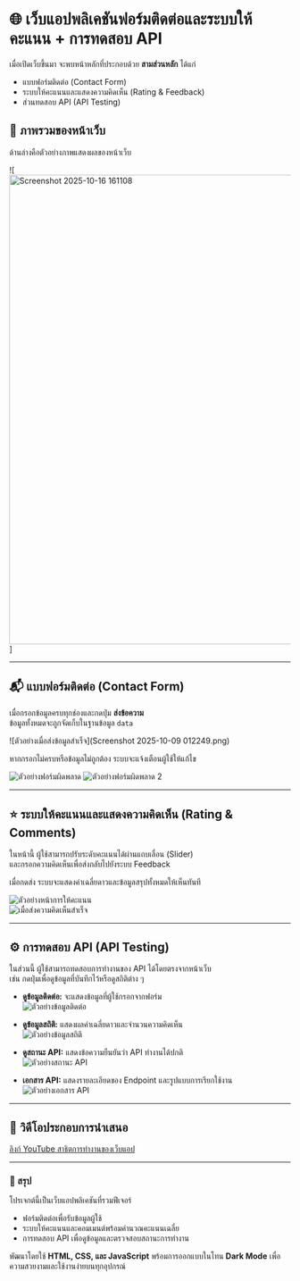 # 🌐 เว็บแอปพลิเคชันฟอร์มติดต่อและระบบให้คะแนน + การทดสอบ API

เมื่อเปิดเว็บขึ้นมา จะพบหน้าหลักที่ประกอบด้วย **สามส่วนหลัก** ได้แก่  
- แบบฟอร์มติดต่อ (Contact Form)  
- ระบบให้คะแนนและแสดงความคิดเห็น (Rating & Feedback)  
- ส่วนทดสอบ API (API Testing)  

## 🧩 ภาพรวมของหน้าเว็บ
ด้านล่างคือตัวอย่างภาพแสดงผลของหน้าเว็บ

![<img width="593" height="841" alt="Screenshot 2025-10-16 161108" src="https://github.com/user-attachments/assets/b7ab3884-f8fd-4aa1-9a30-a274489f1735" />]

---

## 📬 แบบฟอร์มติดต่อ (Contact Form)

เมื่อกรอกข้อมูลครบทุกช่องและกดปุ่ม **ส่งข้อความ**  
ข้อมูลทั้งหมดจะถูกจัดเก็บในฐานข้อมูล `data`

![ตัวอย่างเมื่อส่งข้อมูลสำเร็จ](Screenshot 2025-10-09 012249.png)

หากกรอกไม่ครบหรือข้อมูลไม่ถูกต้อง ระบบจะแจ้งเตือนผู้ใช้ให้แก้ไข

![ตัวอย่างฟอร์มผิดพลาด](<img width="1205" height="91" alt="Screenshot 2025-10-16 161116" src="https://github.com/user-attachments/assets/e7a35be3-d04b-41e4-b1aa-16a9a0198c21" />)
![ตัวอย่างฟอร์มผิดพลาด 2](<img width="526" height="132" alt="image" src="https://github.com/user-attachments/assets/bafb1d98-569b-4c22-a092-4f0f34168fec" />)

---

## ⭐ ระบบให้คะแนนและแสดงความคิดเห็น (Rating & Comments)

ในหน้านี้ ผู้ใช้สามารถปรับระดับคะแนนได้ผ่านแถบเลื่อน (Slider)  
และกรอกความคิดเห็นเพื่อส่งกลับไปยังระบบ Feedback  

เมื่อกดส่ง ระบบจะแสดงค่าเฉลี่ยดาวและข้อมูลสรุปทั้งหมดให้เห็นทันที

![ตัวอย่างหน้าการให้คะแนน](<img width="532" height="470" alt="image" src="https://github.com/user-attachments/assets/b0f1a740-4ba6-437f-86f4-2bfb86f3b351" />)  
![เมื่อส่งความคิดเห็นสำเร็จ](<img width="1186" height="83" alt="image" src="https://github.com/user-attachments/assets/8aba00bf-ef98-485d-8703-53e12b68a60b" />)

---

## ⚙️ การทดสอบ API (API Testing)

ในส่วนนี้ ผู้ใช้สามารถทดสอบการทำงานของ API ได้โดยตรงจากหน้าเว็บ  
เช่น กดปุ่มเพื่อดูข้อมูลที่บันทึกไว้หรือดูสถิติต่าง ๆ

- **ดูข้อมูลติดต่อ:** จะแสดงข้อมูลที่ผู้ใช้กรอกจากฟอร์ม  
  ![ตัวอย่างข้อมูลติดต่อ](<img width="643" height="513" alt="image" src="https://github.com/user-attachments/assets/bdafd340-e1be-4de8-bf5b-405194575903" />)

- **ดูข้อมูลสถิติ:** แสดงผลค่าเฉลี่ยดาวและจำนวนความคิดเห็น  
  ![ตัวอย่างข้อมูลสถิติ](<img width="621" height="288" alt="image" src="https://github.com/user-attachments/assets/6ea60ddd-915f-4a6a-909e-e4360c74ec9d" />)

- **ดูสถานะ API:** แสดงข้อความยืนยันว่า API ทำงานได้ปกติ  
  ![ตัวอย่างสถานะ API](<img width="470" height="318" alt="image" src="https://github.com/user-attachments/assets/f26148d5-7cca-4a81-87f3-ecd102c3ea84" />)

- **เอกสาร API:** แสดงรายละเอียดของ Endpoint และรูปแบบการเรียกใช้งาน  
  ![ตัวอย่างเอกสาร API](<img width="617" height="541" alt="image" src="https://github.com/user-attachments/assets/b2a92517-f587-4c8e-a344-7b2235fd2f10" />)

---

## 🎥 วิดีโอประกอบการนำเสนอ
[ลิงก์ YouTube สาธิตการทำงานของเว็บแอป](ยังไม่มีลิ้งค์)

---

### 📘 สรุป
โปรเจกต์นี้เป็นเว็บแอปพลิเคชันที่รวมฟีเจอร์  
- ฟอร์มติดต่อเพื่อรับข้อมูลผู้ใช้  
- ระบบให้คะแนนและคอมเมนต์พร้อมคำนวณคะแนนเฉลี่ย  
- การทดสอบ API เพื่อดูข้อมูลและตรวจสอบสถานะการทำงาน  

พัฒนาโดยใช้ **HTML, CSS, และ JavaScript** พร้อมการออกแบบในโทน **Dark Mode** เพื่อความสวยงามและใช้งานง่ายบนทุกอุปกรณ์

